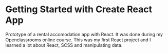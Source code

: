 # Getting Started with Create React App

Prototype of a rental accomodation app with React. It was done during my Openclassrooms online course. This was my first React project and I learned a lot about React, SCSS and manipulating data.
